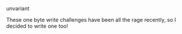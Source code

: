 unvariant

These one byte write challenges have been all the rage recently, so I decided to write one too!
